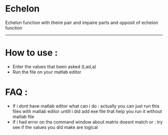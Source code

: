 # Echelon
Echelon function with theire pair and impaire parts and opposit of echelon function 
___________________________________________________________________________________
# How to use :
- Enter the values that been asked (t,ad,a)
- Run the file on your matlab editor 
# FAQ :
- If i dont have matlab editor what can i do : actually you can just run this files with matlab editor untill i did add exe file that help you run it without matlab file 
- If i had error on the command window about matrix doesnt match or : try see if the values you did make are logical 